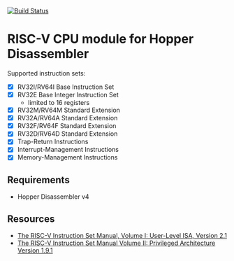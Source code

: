 [![Build Status](https://travis-ci.org/makigumo/RISCV.svg?branch=master)](https://travis-ci.org/makigumo/RISCV)

# RISC-V CPU module for Hopper Disassembler

Supported instruction sets:
* [x] RV32I/RV64I Base Instruction Set
* [x] RV32E Base Integer Instruction Set
   * limited to 16 registers
* [x] RV32M/RV64M Standard Extension
* [x] RV32A/RV64A Standard Extension
* [x] RV32F/RV64F Standard Extension
* [x] RV32D/RV64D Standard Extension
* [x] Trap-Return Instructions
* [x] Interrupt-Management Instructions
* [x] Memory-Management Instructions

## Requirements

* Hopper Disassembler v4

## Resources

* [The RISC-V Instruction Set Manual, Volume I: User-Level ISA, Version 2.1](https://www2.eecs.berkeley.edu/Pubs/TechRpts/2016/EECS-2016-118.html)
* [The RISC-V Instruction Set Manual Volume II: Privileged Architecture Version 1.9.1](https://www2.eecs.berkeley.edu/Pubs/TechRpts/2016/EECS-2016-161.html)

